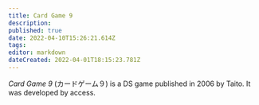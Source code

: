```yaml
---
title: Card Game 9
description: 
published: true
date: 2022-04-10T15:26:21.614Z
tags: 
editor: markdown
dateCreated: 2022-04-01T18:15:23.781Z
---
```


_Card Game 9_ (<span lang='ja'>カードゲーム９</span>) is a DS game published in 2006 by Taito.
It was developed by access.
